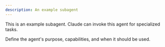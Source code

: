 ```yaml
---
description: An example subagent
---
```


This is an example subagent. Claude can invoke this agent for specialized tasks.

Define the agent's purpose, capabilities, and when it should be used.
